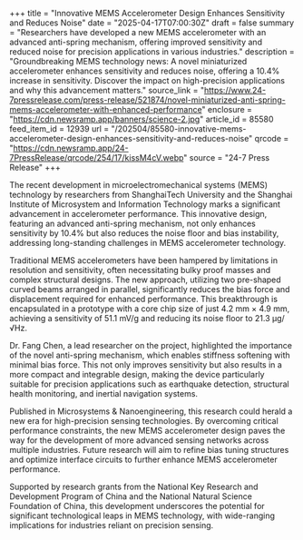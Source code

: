 +++
title = "Innovative MEMS Accelerometer Design Enhances Sensitivity and Reduces Noise"
date = "2025-04-17T07:00:30Z"
draft = false
summary = "Researchers have developed a new MEMS accelerometer with an advanced anti-spring mechanism, offering improved sensitivity and reduced noise for precision applications in various industries."
description = "Groundbreaking MEMS technology news: A novel miniaturized accelerometer enhances sensitivity and reduces noise, offering a 10.4% increase in sensitivity. Discover the impact on high-precision applications and why this advancement matters."
source_link = "https://www.24-7pressrelease.com/press-release/521874/novel-miniaturized-anti-spring-mems-accelerometer-with-enhanced-performance"
enclosure = "https://cdn.newsramp.app/banners/science-2.jpg"
article_id = 85580
feed_item_id = 12939
url = "/202504/85580-innovative-mems-accelerometer-design-enhances-sensitivity-and-reduces-noise"
qrcode = "https://cdn.newsramp.app/24-7PressRelease/qrcode/254/17/kissM4cV.webp"
source = "24-7 Press Release"
+++

<p>The recent development in microelectromechanical systems (MEMS) technology by researchers from ShanghaiTech University and the Shanghai Institute of Microsystem and Information Technology marks a significant advancement in accelerometer performance. This innovative design, featuring an advanced anti-spring mechanism, not only enhances sensitivity by 10.4% but also reduces the noise floor and bias instability, addressing long-standing challenges in MEMS accelerometer technology.</p><p>Traditional MEMS accelerometers have been hampered by limitations in resolution and sensitivity, often necessitating bulky proof masses and complex structural designs. The new approach, utilizing two pre-shaped curved beams arranged in parallel, significantly reduces the bias force and displacement required for enhanced performance. This breakthrough is encapsulated in a prototype with a core chip size of just 4.2 mm × 4.9 mm, achieving a sensitivity of 51.1 mV/g and reducing its noise floor to 21.3 μg/√Hz.</p><p>Dr. Fang Chen, a lead researcher on the project, highlighted the importance of the novel anti-spring mechanism, which enables stiffness softening with minimal bias force. This not only improves sensitivity but also results in a more compact and integrable design, making the device particularly suitable for precision applications such as earthquake detection, structural health monitoring, and inertial navigation systems.</p><p>Published in Microsystems & Nanoengineering, this research could herald a new era for high-precision sensing technologies. By overcoming critical performance constraints, the new MEMS accelerometer design paves the way for the development of more advanced sensing networks across multiple industries. Future research will aim to refine bias tuning structures and optimize interface circuits to further enhance MEMS accelerometer performance.</p><p>Supported by research grants from the National Key Research and Development Program of China and the National Natural Science Foundation of China, this development underscores the potential for significant technological leaps in MEMS technology, with wide-ranging implications for industries reliant on precision sensing.</p>